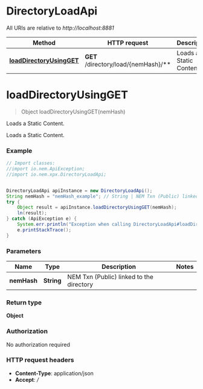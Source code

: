 # DirectoryLoadApi

All URIs are relative to *http://localhost:8881*

Method | HTTP request | Description
------------- | ------------- | -------------
[**loadDirectoryUsingGET**](DirectoryLoadApi.md#loadDirectoryUsingGET) | **GET** /directory/load/{nemHash}/** | Loads a Static Content.


<a name="loadDirectoryUsingGET"></a>
# **loadDirectoryUsingGET**
> Object loadDirectoryUsingGET(nemHash)

Loads a Static Content.

Loads a Static Content.

### Example
```java
// Import classes:
//import io.nem.ApiException;
//import io.nem.xpx.DirectoryLoadApi;


DirectoryLoadApi apiInstance = new DirectoryLoadApi();
String nemHash = "nemHash_example"; // String | NEM Txn (Public) linked to the directory
try {
    Object result = apiInstance.loadDirectoryUsingGET(nemHash);
    ln(result);
} catch (ApiException e) {
    System.err.println("Exception when calling DirectoryLoadApi#loadDirectoryUsingGET");
    e.printStackTrace();
}
```

### Parameters

Name | Type | Description  | Notes
------------- | ------------- | ------------- | -------------
 **nemHash** | **String**| NEM Txn (Public) linked to the directory |

### Return type

**Object**

### Authorization

No authorization required

### HTTP request headers

 - **Content-Type**: application/json
 - **Accept**: */*

